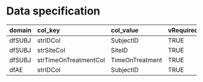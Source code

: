 # Data specification

|domain |col_key               |col_value       |vRequired |vUniqueCols |
|:------|:---------------------|:---------------|:---------|:-----------|
|dfSUBJ |strIDCol              |SubjectID       |TRUE      |TRUE        |
|dfSUBJ |strSiteCol            |SiteID          |TRUE      |FALSE       |
|dfSUBJ |strTimeOnTreatmentCol |TimeOnTreatment |TRUE      |FALSE       |
|dfAE   |strIDCol              |SubjectID       |TRUE      |NA          |
